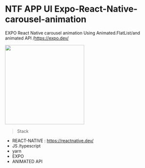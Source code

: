# NTF APP UI  Expo-React-Native-carousel-animation
 EXPO React Native carousel animation Using Animated.FlatList/and animated API /https://expo.dev/

<img src="https://github.com/soufianfallah/NFT-APP-UI-expo-react-native-carousel-animation/blob/main/assets/nft.gif" width="260">

>Stack
- REACT-NATIVE : https://reactnative.dev/
- JS /typescript
- yarn
- EXPO                               
- ANIMATED API


